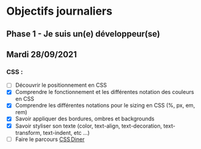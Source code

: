 # Objectifs journaliers

## Phase 1 - Je suis un(e) développeur(se)

## Mardi 28/09/2021

### CSS : 

  * [ ] Découvrir le positionnement en CSS
  * [X] Comprendre le fonctionnement et les différentes notation des couleurs en CSS
  * [x] Comprendre les différentes notations pour le sizing en CSS (%, px, em, rem)
  * [X] Savoir appliquer des bordures, ombres et backgrounds
  * [X] Savoir styliser son texte (color, text-align, text-decoration, text-transform, text-indent, etc …)
  * [ ] Faire le parcours [CSS Diner](https://flukeout.github.io/)
